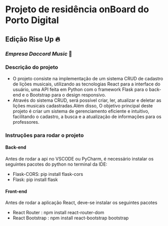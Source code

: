# Projeto de residência onBoard do Porto Digital
## Edição Rise Up 🔥
### *Empresa Daccord Music* 🎵

### Descrição do projeto
 - O projeto consiste na implementação de um sistema CRUD de cadastro de lições musicais, utilizando as tecnologias React para a interface do usuário, uma API feita em Python com o framework Flask para o back-end e o Bootstrap para o design responsivo.
 - Através do sistema CRUD, será possível criar, ler, atualizar e deletar as lições musicais cadastradas.Além disso, O objetivo principal deste projeto é criar um sistema de gerenciamento  eficiente e intuitivo, facilitando o cadastro, a busca e a atualização de informações para os professores.

### Instruções para rodar o projeto
#### Back-end
Antes de rodar a api no VSCODE ou PyCharm, é necessário instalar os seguintes pacotes do python no terminal da IDE:
 - Flask-CORS: pip install flask-cors
 - Flask: pip install flask

#### Front-end
Antes de rodar a aplicação React, deve-se instalar os seguintes pacotes
 - React Router : npm install react-router-dom
 - React Bootstrap : npm install react-bootstrap bootstrap



